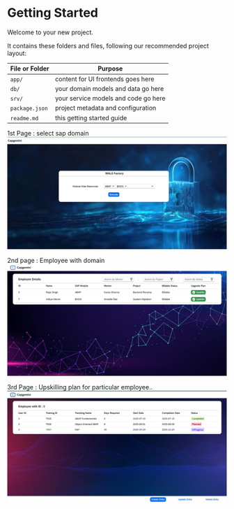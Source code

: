 # Getting Started

Welcome to your new project.

It contains these folders and files, following our recommended project layout:

File or Folder | Purpose
---------|----------
`app/` | content for UI frontends goes here
`db/` | your domain models and data go here
`srv/` | your service models and code go here
`package.json` | project metadata and configuration
`readme.md` | this getting started guide

1st Page : select sap domain
![image_alt](https://github.com/ShivamSinghRJ/sap_resource_management_cap/blob/1c5d3614dc74861ebe9bc2b7c98744b7a4ef46ef/1.jpg)


2nd page : Employee with domain
![image_alt](https://github.com/ShivamSinghRJ/sap_resource_management_cap/blob/1c5d3614dc74861ebe9bc2b7c98744b7a4ef46ef/2.jpg)


3rd Page : Upskilling plan for particular employee..
![image_alt](https://github.com/ShivamSinghRJ/sap_resource_management_cap/blob/1c5d3614dc74861ebe9bc2b7c98744b7a4ef46ef/3.jpg)
